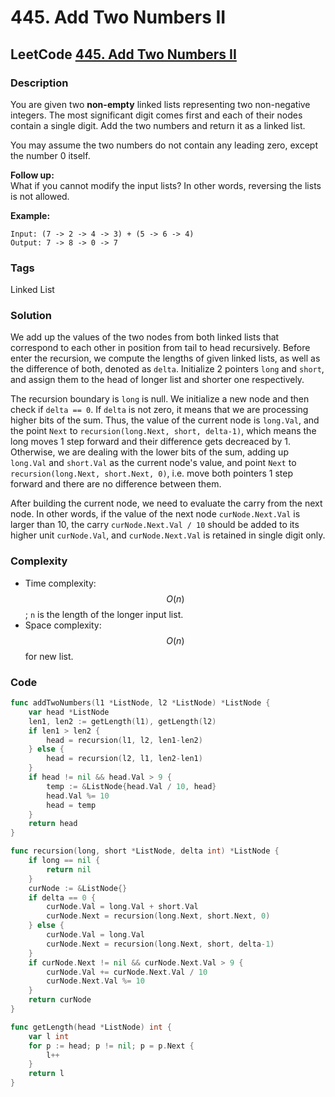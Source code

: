 # 445. Add Two Numbers II

## LeetCode [445. Add Two Numbers II](https://leetcode-cn.com/problems/add-two-numbers-ii/)

### Description

You are given two **non-empty** linked lists representing two non-negative integers. The most significant digit comes first and each of their nodes contain a single digit. Add the two numbers and return it as a linked list.

You may assume the two numbers do not contain any leading zero, except the number 0 itself.

**Follow up:**  
What if you cannot modify the input lists? In other words, reversing the lists is not allowed.

**Example:**

```text
Input: (7 -> 2 -> 4 -> 3) + (5 -> 6 -> 4)
Output: 7 -> 8 -> 0 -> 7
```

### Tags

Linked List

### Solution

We add up the values of the two nodes from both linked lists that correspond to each other in position from tail to head recursively. Before enter the recursion, we compute the lengths of given linked lists, as well as the difference of both, denoted as `delta`. Initialize 2 pointers `long` and `short`, and assign them to the head of longer list and shorter one respectively.

The recursion boundary is `long` is null. We initialize a new node and then check if `delta == 0`. If `delta` is not zero, it means that we are processing higher bits of the sum. Thus, the value of the current node is `long.Val`, and the point `Next` to `recursion(long.Next, short, delta-1)`, which means the long moves 1 step forward and their difference gets decreaced by 1. Otherwise, we are dealing with the lower bits of the sum, adding up `long.Val` and `short.Val` as the current node's value, and point `Next` to `recursion(long.Next, short.Next, 0)`, i.e. move both pointers 1 step forward and there are no difference between them.

After building the current node, we need to evaluate the carry from the next node. In other words, if the value of the next node `curNode.Next.Val` is larger than 10, the carry `curNode.Next.Val / 10` should be added to its higher unit `curNode.Val`, and `curNode.Next.Val` is retained in single digit only.

### Complexity

* Time complexity: $$O(n)$$; `n` is the length of the longer input list.
* Space complexity: $$O(n)$$ for new list.

### Code

```go
func addTwoNumbers(l1 *ListNode, l2 *ListNode) *ListNode {
	var head *ListNode
	len1, len2 := getLength(l1), getLength(l2)
	if len1 > len2 {
		head = recursion(l1, l2, len1-len2)
	} else {
		head = recursion(l2, l1, len2-len1)
	}
	if head != nil && head.Val > 9 {
		temp := &ListNode{head.Val / 10, head}
		head.Val %= 10
		head = temp
	}
	return head
}

func recursion(long, short *ListNode, delta int) *ListNode {
	if long == nil {
		return nil
	}
	curNode := &ListNode{}
	if delta == 0 {
		curNode.Val = long.Val + short.Val
		curNode.Next = recursion(long.Next, short.Next, 0)
	} else {
		curNode.Val = long.Val
		curNode.Next = recursion(long.Next, short, delta-1)
	}
	if curNode.Next != nil && curNode.Next.Val > 9 {
		curNode.Val += curNode.Next.Val / 10
		curNode.Next.Val %= 10
	}
	return curNode
}

func getLength(head *ListNode) int {
	var l int
	for p := head; p != nil; p = p.Next {
		l++
	}
	return l
}
```



